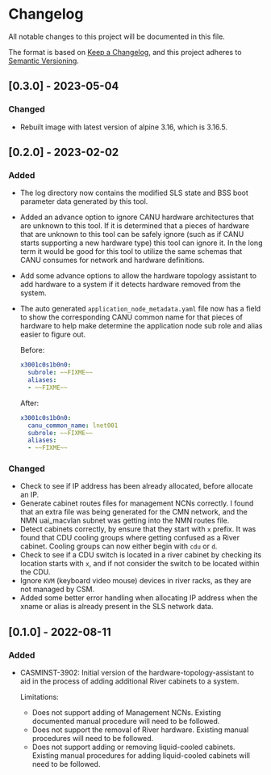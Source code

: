 # Changelog

All notable changes to this project will be documented in this file.

The format is based on [Keep a Changelog](https://keepachangelog.com/en/1.0.0/),
and this project adheres to [Semantic Versioning](https://semver.org/spec/v2.0.0.html).

## [0.3.0] - 2023-05-04
### Changed
* Rebuilt image with latest version of alpine 3.16, which is 3.16.5.

## [0.2.0] - 2023-02-02

### Added
* The log directory now contains the modified SLS state and BSS boot parameter data generated by this tool.
* Added an advance option to ignore CANU hardware architectures that are unknown to this tool. If it is determined that a pieces of hardware that are unknown to this tool can be safely ignore (such as if CANU starts supporting a new hardware type) this tool can ignore it. In the long term it would be good for this tool to utilize the same schemas that CANU consumes for network and hardware definitions.    
* Add some advance options to allow the hardware topology assistant to add hardware to a system if it detects hardware removed from the system. 
* The auto generated `application_node_metadata.yaml` file now has a field to show the corresponding CANU common name for that pieces of hardware to help make determine the application node sub role and alias easier to figure out. 

    Before:
    ```yaml
    x3001c0s1b0n0:
      subrole: ~~FIXME~~
      aliases:
      - ~~FIXME~~
    ```

    After:
    ```yaml
    x3001c0s1b0n0:
      canu_common_name: lnet001
      subrole: ~~FIXME~~
      aliases:
      - ~~FIXME~~
    ```

### Changed
* Check to see if IP address has been already allocated, before allocate an IP.
* Generate cabinet routes files for management NCNs correctly. I found that an extra file was being generated for the CMN network, and the NMN uai_macvlan subnet was getting into the NMN routes file.
* Detect cabinets correctly, by ensure that they start with `x` prefix. It was found that CDU cooling groups where getting confused as a River cabinet. Cooling groups can now either begin with `cdu` or `d`.
* Check to see if a CDU switch is located in a river cabinet by checking its location starts with `x`, and if not consider the switch to be located within the CDU.
* Ignore `KVM` (keyboard video mouse) devices in river racks, as they are not managed by CSM.
* Added some better error handling when allocating IP address when the xname or alias is already present in the SLS network data.

## [0.1.0] - 2022-08-11

### Added
- CASMINST-3902: Initial version of the hardware-topology-assistant to aid in the process of adding additional River cabinets to a system. 
  
  Limitations:
  - Does not support adding of Management NCNs. Existing documented manual procedure will need to be followed.
  - Does not support the removal of River hardware. Existing manual procedures will need to be followed.
  - Does not support adding or removing liquid-cooled cabinets. Existing manual procedures for adding liquid-cooled cabinets will need to be followed.
